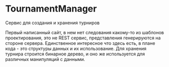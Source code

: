 # TournamentManager
Сервис для создания и хранения турниров

Первый написанный сайт, в нем нет следования какому-то из шаблонов проектирования, это не REST сервис, представления генерируются на стороне сервера. 
Единственное интересное что здесь есть, в плане кода - это структуры данных и их использование. Для хранения турнира строится бинарное дерево, и оно
же используется для различных манипуляций с данными.
